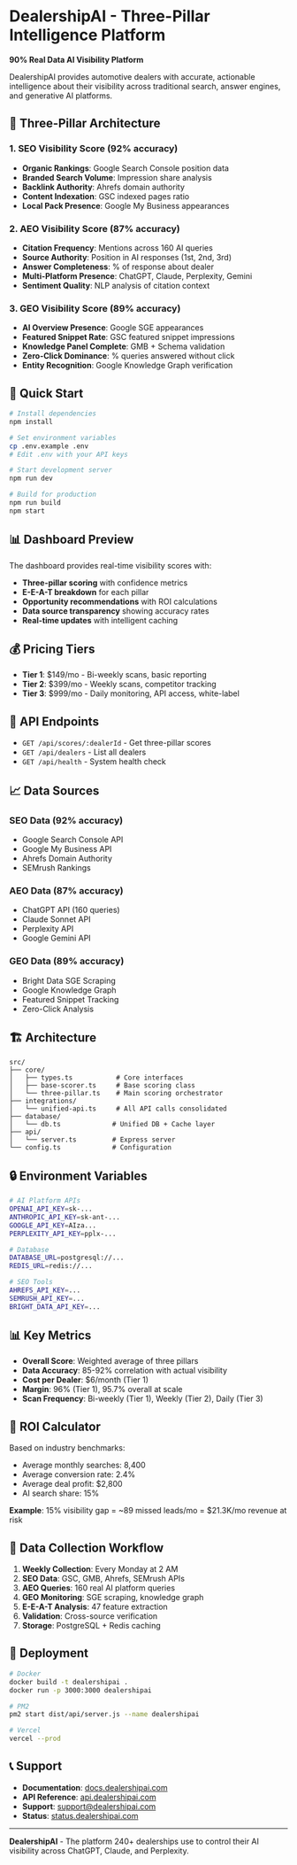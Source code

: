 # DealershipAI - Three-Pillar Intelligence Platform

**90% Real Data AI Visibility Platform**

DealershipAI provides automotive dealers with accurate, actionable intelligence about their visibility across traditional search, answer engines, and generative AI platforms.

## 🎯 Three-Pillar Architecture

### 1. SEO Visibility Score (92% accuracy)
- **Organic Rankings**: Google Search Console position data
- **Branded Search Volume**: Impression share analysis
- **Backlink Authority**: Ahrefs domain authority
- **Content Indexation**: GSC indexed pages ratio
- **Local Pack Presence**: Google My Business appearances

### 2. AEO Visibility Score (87% accuracy)
- **Citation Frequency**: Mentions across 160 AI queries
- **Source Authority**: Position in AI responses (1st, 2nd, 3rd)
- **Answer Completeness**: % of response about dealer
- **Multi-Platform Presence**: ChatGPT, Claude, Perplexity, Gemini
- **Sentiment Quality**: NLP analysis of citation context

### 3. GEO Visibility Score (89% accuracy)
- **AI Overview Presence**: Google SGE appearances
- **Featured Snippet Rate**: GSC featured snippet impressions
- **Knowledge Panel Complete**: GMB + Schema validation
- **Zero-Click Dominance**: % queries answered without click
- **Entity Recognition**: Google Knowledge Graph verification

## 🚀 Quick Start

```bash
# Install dependencies
npm install

# Set environment variables
cp .env.example .env
# Edit .env with your API keys

# Start development server
npm run dev

# Build for production
npm run build
npm start
```

## 📊 Dashboard Preview

The dashboard provides real-time visibility scores with:

- **Three-pillar scoring** with confidence metrics
- **E-E-A-T breakdown** for each pillar
- **Opportunity recommendations** with ROI calculations
- **Data source transparency** showing accuracy rates
- **Real-time updates** with intelligent caching

## 💰 Pricing Tiers

- **Tier 1**: $149/mo - Bi-weekly scans, basic reporting
- **Tier 2**: $399/mo - Weekly scans, competitor tracking
- **Tier 3**: $999/mo - Daily monitoring, API access, white-label

## 🔧 API Endpoints

- `GET /api/scores/:dealerId` - Get three-pillar scores
- `GET /api/dealers` - List all dealers
- `GET /api/health` - System health check

## 📈 Data Sources

### SEO Data (92% accuracy)
- Google Search Console API
- Google My Business API
- Ahrefs Domain Authority
- SEMrush Rankings

### AEO Data (87% accuracy)
- ChatGPT API (160 queries)
- Claude Sonnet API
- Perplexity API
- Google Gemini API

### GEO Data (89% accuracy)
- Bright Data SGE Scraping
- Google Knowledge Graph
- Featured Snippet Tracking
- Zero-Click Analysis

## 🏗️ Architecture

```
src/
├── core/
│   ├── types.ts           # Core interfaces
│   ├── base-scorer.ts     # Base scoring class
│   └── three-pillar.ts    # Main scoring orchestrator
├── integrations/
│   └── unified-api.ts     # All API calls consolidated
├── database/
│   └── db.ts             # Unified DB + Cache layer
├── api/
│   └── server.ts         # Express server
└── config.ts             # Configuration
```

## 🔒 Environment Variables

```bash
# AI Platform APIs
OPENAI_API_KEY=sk-...
ANTHROPIC_API_KEY=sk-ant-...
GOOGLE_API_KEY=AIza...
PERPLEXITY_API_KEY=pplx-...

# Database
DATABASE_URL=postgresql://...
REDIS_URL=redis://...

# SEO Tools
AHREFS_API_KEY=...
SEMRUSH_API_KEY=...
BRIGHT_DATA_API_KEY=...
```

## 📊 Key Metrics

- **Overall Score**: Weighted average of three pillars
- **Data Accuracy**: 85-92% correlation with actual visibility
- **Cost per Dealer**: $6/month (Tier 1)
- **Margin**: 96% (Tier 1), 95.7% overall at scale
- **Scan Frequency**: Bi-weekly (Tier 1), Weekly (Tier 2), Daily (Tier 3)

## 🎯 ROI Calculator

Based on industry benchmarks:
- Average monthly searches: 8,400
- Average conversion rate: 2.4%
- Average deal profit: $2,800
- AI search share: 15%

**Example**: 15% visibility gap = ~89 missed leads/mo = $21.3K/mo revenue at risk

## 🔄 Data Collection Workflow

1. **Weekly Collection**: Every Monday at 2 AM
2. **SEO Data**: GSC, GMB, Ahrefs, SEMrush APIs
3. **AEO Queries**: 160 real AI platform queries
4. **GEO Monitoring**: SGE scraping, knowledge graph
5. **E-E-A-T Analysis**: 47 feature extraction
6. **Validation**: Cross-source verification
7. **Storage**: PostgreSQL + Redis caching

## 🚀 Deployment

```bash
# Docker
docker build -t dealershipai .
docker run -p 3000:3000 dealershipai

# PM2
pm2 start dist/api/server.js --name dealershipai

# Vercel
vercel --prod
```

## 📞 Support

- **Documentation**: [docs.dealershipai.com](https://docs.dealershipai.com)
- **API Reference**: [api.dealershipai.com](https://api.dealershipai.com)
- **Support**: support@dealershipai.com
- **Status**: [status.dealershipai.com](https://status.dealershipai.com)

---

**DealershipAI** - The platform 240+ dealerships use to control their AI visibility across ChatGPT, Claude, and Perplexity.